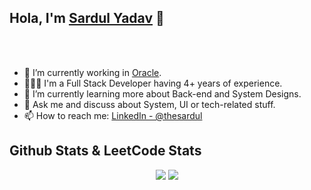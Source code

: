## Hola, I'm [Sardul Yadav](https://thesardul.com/) 👋

<br/>
<br/>


- 🔭 I’m currently working in [Oracle](https://www.oracle.com/industries/financial-services/banking/digital-experience.html).
- 👨🏻‍💻 I'm a Full Stack Developer having 4+ years of experience.
- 🌱 I’m currently learning more about Back-end and System Designs.
- 💬 Ask me and discuss about System, UI or tech-related stuff.
- 📫 How to reach me: [LinkedIn - @thesardul](https://www.linkedin.com/in/thesardul/)

## Github Stats  & LeetCode Stats

<div align="center"><img src="https://github-readme-stats.vercel.app/api?username=thesardul&show_icons=true&theme=synthwave&count_private=true" />

<img src="https://leetcode-stats.vercel.app/api?username=thesardul&theme=Light" />

</div>
<br />
